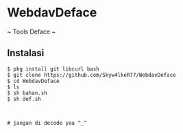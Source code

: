 # WebdavDeface
~ Tools Deface ~



## Instalasi
```
$ pkg install git libcurl bash
$ git clone https://github.com/Skyw4lkeR77/WebdavDeface
$ cd WebdavDeface
$ ls
$ sh bahan.sh
$ sh def.sh



# jangan di decode yaa ^_^
